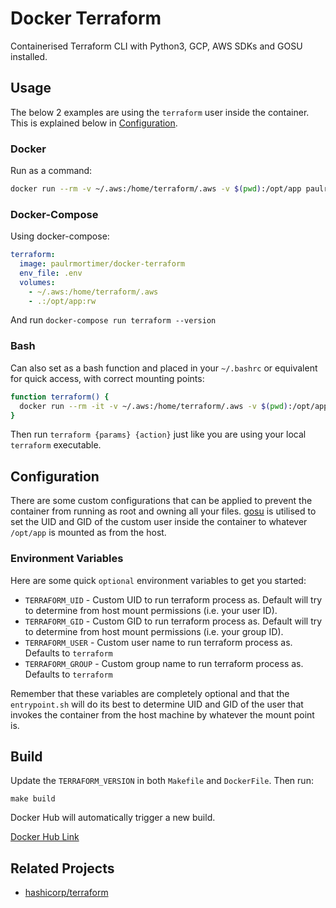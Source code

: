 # Docker Terraform
Containerised Terraform CLI with Python3, GCP, AWS SDKs and GOSU installed.

## Usage
The below 2 examples are using the `terraform` user inside the container.
This is explained below in [Configuration](#configuration).

### Docker
Run as a command:

```bash
docker run --rm -v ~/.aws:/home/terraform/.aws -v $(pwd):/opt/app paulrmortimer/docker-terraform --version
```

### Docker-Compose
Using docker-compose:

```yaml
terraform:
  image: paulrmortimer/docker-terraform
  env_file: .env
  volumes:
    - ~/.aws:/home/terraform/.aws
    - .:/opt/app:rw
```

And run `docker-compose run terraform --version`

### Bash
Can also set as a bash function and placed in your `~/.bashrc` or equivalent
for quick access, with correct mounting points:

```bash
function terraform() {
  docker run --rm -it -v ~/.aws:/home/terraform/.aws -v $(pwd):/opt/app paulrmortimer/docker-terraform "$@";
}
```

Then run `terraform {params} {action}` just like you are using your local
`terraform` executable.

## Configuration
There are some custom configurations that can be applied to prevent the
container from running as root and owning all your files.
[gosu](https://github.com/tianon/gosu) is utilised to set the UID and GID of
the custom user inside the container to whatever `/opt/app` is mounted as from
the host.

### Environment Variables
Here are some quick `optional` environment variables to get you started:

- `TERRAFORM_UID` - Custom UID to run terraform process as. Default will try to determine from host mount permissions (i.e. your user ID).
- `TERRAFORM_GID` - Custom GID to run terraform process as. Default will try to determine from host mount permissions (i.e. your group ID).
- `TERRAFORM_USER` - Custom user name to run terraform process as. Defaults to `terraform`
- `TERRAFORM_GROUP` - Custom group name to run terraform process as. Defaults to `terraform`

Remember that these variables are completely optional and that the `entrypoint.sh`
will do its best to determine UID and GID of the user that invokes the container
from the host machine by whatever the mount point is.

## Build
Update the `TERRAFORM_VERSION` in both `Makefile` and `DockerFile`. Then run:

```
make build
```

Docker Hub will automatically trigger a new build.

[Docker Hub Link](https://hub.docker.com/r/paulrmortimer/docker-terraform)

## Related Projects

- [hashicorp/terraform](https://hub.docker.com/r/hashicorp/terraform/)
